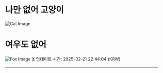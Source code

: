 
# 나만 없어 고양이

![Cat Image](https://cdn2.thecatapi.com/images/MTgzMTg3Mg.jpg)

# 여우도 없어
![Fox Image](https://randomfox.ca/images/42.jpg)
⏳ 업데이트 시간: 2025-02-21 22:44:04 (KRW)

---
